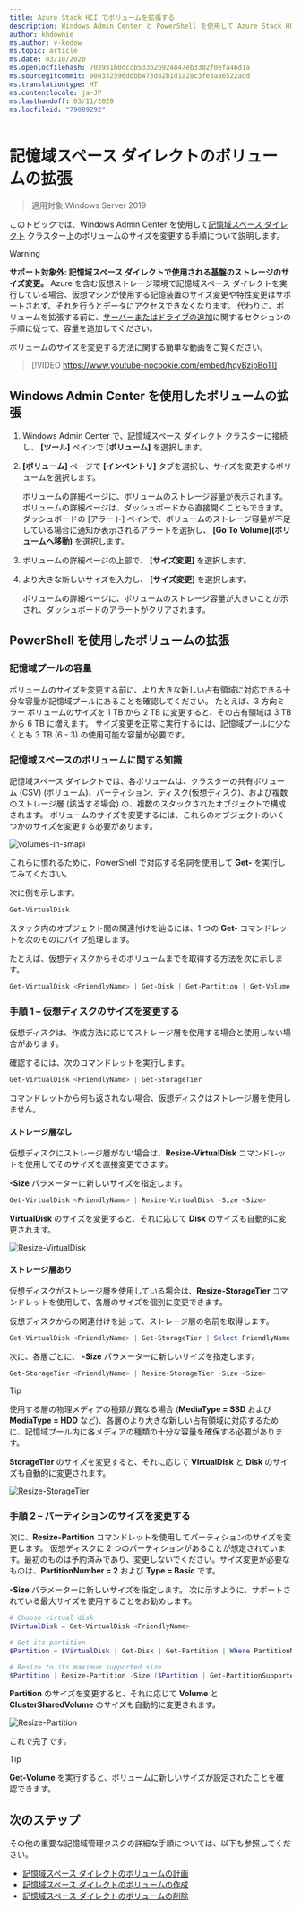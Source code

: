 ```yaml
---
title: Azure Stack HCI でボリュームを拡張する
description: Windows Admin Center と PowerShell を使用して Azure Stack HCI でボリュームのサイズを変更する方法。
author: khdownie
ms.author: v-kedow
ms.topic: article
ms.date: 03/10/2020
ms.openlocfilehash: 703931b0dccb533b2b924847eb3302f0efa46d1a
ms.sourcegitcommit: 900332596d0bb473d82b1d1a28c3fe3aa6522add
ms.translationtype: HT
ms.contentlocale: ja-JP
ms.lasthandoff: 03/11/2020
ms.locfileid: "79089292"
---
```

# <a name="extending-volumes-in-storage-spaces-direct"></a>記憶域スペース ダイレクトのボリュームの拡張
> 適用対象:Windows Server 2019

このトピックでは、Windows Admin Center を使用して[記憶域スペース ダイレクト](/windows-server/storage/storage-spaces/storage-spaces-direct-overview) クラスター上のボリュームのサイズを変更する手順について説明します。

> [!WARNING]
> **サポート対象外: 記憶域スペース ダイレクトで使用される基盤のストレージのサイズ変更。** Azure を含む仮想ストレージ環境で記憶域スペース ダイレクトを実行している場合、仮想マシンが使用する記憶装置のサイズ変更や特性変更はサポートされず、それを行うとデータにアクセスできなくなります。 代わりに、ボリュームを拡張する前に、[サーバーまたはドライブの追加](/windows-server/storage/storage-spaces/add-nodes)に関するセクションの手順に従って、容量を追加してください。

ボリュームのサイズを変更する方法に関する簡単な動画をご覧ください。

> [!VIDEO https://www.youtube-nocookie.com/embed/hqyBzipBoTI]

## <a name="extending-volumes-using-windows-admin-center"></a>Windows Admin Center を使用したボリュームの拡張

1. Windows Admin Center で、記憶域スペース ダイレクト クラスターに接続し、 **[ツール]** ペインで **[ボリューム]** を選択します。
2. **[ボリューム]** ページで **[インベントリ]** タブを選択し、サイズを変更するボリュームを選択します。

    ボリュームの詳細ページに、ボリュームのストレージ容量が表示されます。 ボリュームの詳細ページは、ダッシュボードから直接開くこともできます。 ダッシュボードの [アラート] ペインで、ボリュームのストレージ容量が不足している場合に通知が表示されるアラートを選択し、 **[Go To Volume]\(ボリュームへ移動\)** を選択します。

4. ボリュームの詳細ページの上部で、 **[サイズ変更]** を選択します。
5. より大きな新しいサイズを入力し、 **[サイズ変更]** を選択します。

    ボリュームの詳細ページに、ボリュームのストレージ容量が大きいことが示され、ダッシュボードのアラートがクリアされます。

## <a name="extending-volumes-using-powershell"></a>PowerShell を使用したボリュームの拡張

### <a name="capacity-in-the-storage-pool"></a>記憶域プールの容量

ボリュームのサイズを変更する前に、より大きな新しい占有領域に対応できる十分な容量が記憶域プールにあることを確認してください。 たとえば、3 方向ミラー ボリュームのサイズを 1 TB から 2 TB に変更すると、その占有領域は 3 TB から 6 TB に増えます。 サイズ変更を正常に実行するには、記憶域プールに少なくとも 3 TB (6 - 3) の使用可能な容量が必要です。

### <a name="familiarity-with-volumes-in-storage-spaces"></a>記憶域スペースのボリュームに関する知識

記憶域スペース ダイレクトでは、各ボリュームは、クラスターの共有ボリューム (CSV) (ボリューム)、パーティション、ディスク(仮想ディスク)、および複数のストレージ層 (該当する場合) の、複数のスタックされたオブジェクトで構成されます。 ボリュームのサイズを変更するには、これらのオブジェクトのいくつかのサイズを変更する必要があります。

![volumes-in-smapi](media/extend-volumes/volumes-in-smapi.png)

これらに慣れるために、PowerShell で対応する名詞を使用して **Get-** を実行してみてください。

次に例を示します。

```PowerShell
Get-VirtualDisk
```

スタック内のオブジェクト間の関連付けを辿るには、1 つの **Get-** コマンドレットを次のものにパイプ処理します。

たとえば、仮想ディスクからそのボリュームまでを取得する方法を次に示します。

```PowerShell
Get-VirtualDisk <FriendlyName> | Get-Disk | Get-Partition | Get-Volume 
```

### <a name="step-1--resize-the-virtual-disk"></a>手順 1 – 仮想ディスクのサイズを変更する

仮想ディスクは、作成方法に応じてストレージ層を使用する場合と使用しない場合があります。

確認するには、次のコマンドレットを実行します。

```PowerShell
Get-VirtualDisk <FriendlyName> | Get-StorageTier 
```

コマンドレットから何も返されない場合、仮想ディスクはストレージ層を使用しません。

#### <a name="no-storage-tiers"></a>ストレージ層なし

仮想ディスクにストレージ層がない場合は、**Resize-VirtualDisk** コマンドレットを使用してそのサイズを直接変更できます。

**-Size** パラメーターに新しいサイズを指定します。

```PowerShell
Get-VirtualDisk <FriendlyName> | Resize-VirtualDisk -Size <Size>
```

**VirtualDisk** のサイズを変更すると、それに応じて **Disk** のサイズも自動的に変更されます。

![Resize-VirtualDisk](media/extend-volumes/Resize-VirtualDisk.gif)

#### <a name="with-storage-tiers"></a>ストレージ層あり

仮想ディスクがストレージ層を使用している場合は、**Resize-StorageTier** コマンドレットを使用して、各層のサイズを個別に変更できます。

仮想ディスクからの関連付けを辿って、ストレージ層の名前を取得します。

```PowerShell
Get-VirtualDisk <FriendlyName> | Get-StorageTier | Select FriendlyName
```

次に、各層ごとに、 **-Size** パラメーターに新しいサイズを指定します。

```PowerShell
Get-StorageTier <FriendlyName> | Resize-StorageTier -Size <Size>
```

> [!TIP]
> 使用する層の物理メディアの種類が異なる場合 (**MediaType = SSD** および **MediaType = HDD** など)、各層のより大きな新しい占有領域に対応するために、記憶域プール内に各メディアの種類の十分な容量を確保する必要があります。

**StorageTier** のサイズを変更すると、それに応じて **VirtualDisk** と **Disk** のサイズも自動的に変更されます。

![Resize-StorageTier](media/extend-volumes/Resize-StorageTier.gif)

### <a name="step-2--resize-the-partition"></a>手順 2 – パーティションのサイズを変更する

次に、**Resize-Partition** コマンドレットを使用してパーティションのサイズを変更します。 仮想ディスクに 2 つのパーティションがあることが想定されています。最初のものは予約済みであり、変更しないでください。サイズ変更が必要なものは、**PartitionNumber = 2** および **Type = Basic** です。

**-Size** パラメーターに新しいサイズを指定します。 次に示すように、サポートされている最大サイズを使用することをお勧めします。

```PowerShell
# Choose virtual disk
$VirtualDisk = Get-VirtualDisk <FriendlyName>

# Get its partition
$Partition = $VirtualDisk | Get-Disk | Get-Partition | Where PartitionNumber -Eq 2

# Resize to its maximum supported size 
$Partition | Resize-Partition -Size ($Partition | Get-PartitionSupportedSize).SizeMax
```

**Partition** のサイズを変更すると、それに応じて **Volume** と **ClusterSharedVolume** のサイズも自動的に変更されます。

![Resize-Partition](media/extend-volumes/Resize-Partition.gif)

これで完了です。

> [!TIP]
> **Get-Volume** を実行すると、ボリュームに新しいサイズが設定されたことを確認できます。

## <a name="next-steps"></a>次のステップ

その他の重要な記憶域管理タスクの詳細な手順については、以下も参照してください。

- [記憶域スペース ダイレクトのボリュームの計画](/windows-server/storage/storage-spaces/plan-volumes)
- [記憶域スペース ダイレクトのボリュームの作成](/windows-server/storage/storage-spaces/create-volumes)
- [記憶域スペース ダイレクトのボリュームの削除](/windows-server/storage/storage-spaces/delete-volumes)